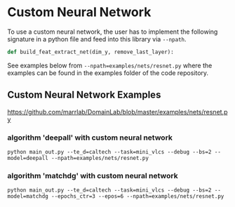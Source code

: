 # Custom Neural Network

To use a custom neural network, the user has to implement the following signature in a python file and feed into this library via `--npath`. 


```python
def build_feat_extract_net(dim_y, remove_last_layer):
```

See examples below from `--npath=examples/nets/resnet.py` where the examples can be found in the examples folder of the code repository.

## Custom Neural Network Examples

<https://github.com/marrlab/DomainLab/blob/master/examples/nets/resnet.py>

### algorithm 'deepall' with custom neural network

```shell
python main_out.py --te_d=caltech --task=mini_vlcs --debug --bs=2 --model=deepall --npath=examples/nets/resnet.py
```

### algorithm 'matchdg' with custom neural network

```shell
python main_out.py --te_d=caltech --task=mini_vlcs --debug --bs=2 --model=matchdg --epochs_ctr=3 --epos=6 --npath=examples/nets/resnet.py
```
